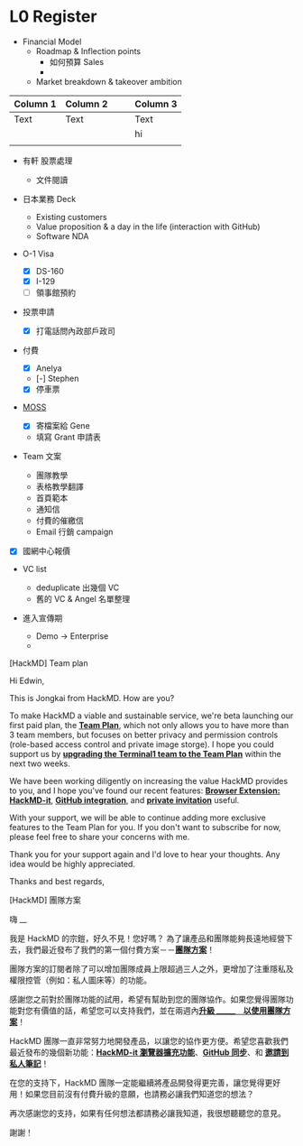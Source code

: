 # L0 Register

- Financial Model
    - Roadmap & Inflection points
        - 如何預算 Sales
        - 
    - Market breakdown & takeover ambition



| Column 1 | Column 2 |     |     | Column 3 |
| -------- | -------- | --- | --- | -------- |
| Text     | Text     |     |     | Text     |
|          |          |     |     | hi       |
|          |          |     |     |          |


- 有軒 股票處理
    - 文件閱讀
- 日本業務 Deck
    - Existing customers
    - Value proposition & a day in the life (interaction with GitHub)
    - Software NDA
- O-1 Visa
    - [x] DS-160
    - [x] I-129
    - [ ] 領事館預約
- 投票申請
    - [x] 打電話問內政部戶政司

- 付費
    - [x] Anelya
    - [-] Stephen
    - [x] 停車票
- [MOSS](https://www.mozilla.org/en-US/moss/foundational-technology/)
    - [x] 寄檔案給 Gene
    - 填寫 Grant 申請表

- Team 文案
    - 團隊教學
    - 表格教學翻譯
    - 首頁範本
    - 通知信
    - 付費的催繳信
    - Email 行銷 campaign
- [x] 國網中心報價

- VC list
    - deduplicate 出幾個 VC
    - 舊的 VC & Angel 名單整理

- 進入宣傳期
    - Demo -> Enterprise
    - 



[HackMD] Team plan 

Hi Edwin, 

This is Jongkai from HackMD. How are you?

To make HackMD a viable and sustainable service, we're beta launching our first paid plan, the [**Team Plan**](https://hackmd.io/pricing), which not only allows you to have more than 3 team members, but focuses on better privacy and permission controls (role-based access control and private image storge). I hope you could support us by [**upgrading the Terminal1 team to the Team Plan**](https://hackmd.io/team/terminal1?nav=billing) within the next two weeks.

We have been working diligently on increasing the value HackMD provides to you, and I hope you've found our recent features: [**Browser Extension: HackMD-it**](https://hackmd.io/c/tutorials/%2Fs%2Fhackmd-it), [**GitHub integration**](https://hackmd.io/c/tutorials/%2Fs%2Flink-with-github), and [**private invitation**](https://hackmd.io/c/tutorials/%2Fs%2Finvite) useful.

With your support, we will be able to continue adding more exclusive features to the Team Plan for you. If you don't want to subscribe for now, please feel free to share your concerns with me.

Thank you for your support again and I'd love to hear your thoughts. Any idea would be highly appreciated.

Thanks and best regards,

[HackMD] 團隊方案

嗨 __

我是 HackMD 的宗鎧，好久不見！您好嗎？
為了讓產品和團隊能夠長遠地經營下去，我們最近發布了我們的第一個付費方案－－[**團隊方案**](https://hackmd.io/pricing)！

團隊方案的訂閱者除了可以增加團隊成員上限超過三人之外，更增加了注重隱私及權限控管（例如：私人圖床等）的功能。

感謝您之前對於團隊功能的試用，希望有幫助到您的團隊協作。如果您覺得團隊功能對您有價值的話，希望您可以支持我們，並在兩週內[**升級 _____　以使用團隊方案**](https://hackmd.io/team/terminal1?nav=billing)！

HackMD 團隊一直非常努力地開發產品，以讓您的協作更方便。希望您喜歡我們最近發布的幾個新功能：[**HackMD-it 瀏覽器擴充功能**](https://hackmd.io/c/tutorials-tw/%2Fs%2Fhackmd-it-tw)、[**GitHub 同步**](https://hackmd.io/c/tutorials-tw/%2Fs%2Flink-with-github-tw)、和 [**邀請到私人筆記**](https://hackmd.io/c/tutorials-tw/%2Fs%2Finvite-tw)！

在您的支持下，HackMD 團隊一定能繼續將產品開發得更完善，讓您覺得更好用！如果您目前沒有付費升級的意願，也請務必讓我們知道您的想法？

再次感謝您的支持，如果有任何想法都請務必讓我知道，我很想聽聽您的意見。

謝謝！